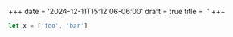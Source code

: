 +++
date = '2024-12-11T15:12:06-06:00'
draft = true
title = ''
+++

```js
let x = ['foo', 'bar']
```
